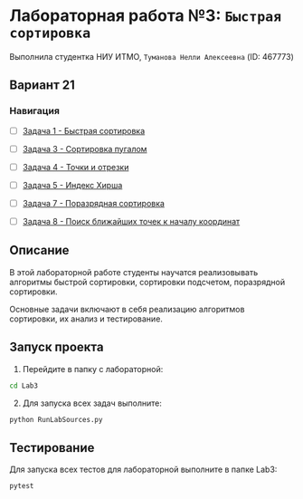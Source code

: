 # Лабораторная работа №3: `Быстрая сортировка`
Выполнила студентка НИУ ИТМО, `Туманова Нелли Алексеевна` (ID: 467773)

## Вариант 21
### Навигация

- [ ] [Задача 1 - Быстрая сортировка](Task1/README.md)
- [ ] [Задача 3 - Сортировка пугалом](Task3/README.md)
- [ ] [Задача 4 - Точки и отрезки](Task4/README.md)
- [ ] [Задача 5 - Индекс Хирша](Task5/README.md)
- [ ] [Задача 7 - Поразрядная сортировка](Task7/README.md)
- [ ] [Задача 8 - Поиск ближайших точек к началу координат](Task8/README.md)


## Описание
В этой лабораторной работе студенты научатся реализовывать алгоритмы быстрой сортировки, 
сортировки подсчетом, поразрядной сортировки.

Основные задачи включают в себя реализацию алгоритмов 
сортировки, их анализ и тестирование.

## Запуск проекта
1. Перейдите в папку с лабораторной:
```bash
cd Lab3
```

2. Для запуска всех задач выполните:
```bash
python RunLabSources.py
```


## Тестирование
Для запуска всех тестов для лабораторной выполните в папке Lab3:
```bash
pytest 
```
